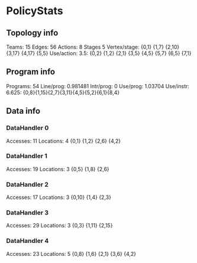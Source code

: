 # PolicyStats
## Topology info
Teams:		15
Edges:		56
Actions:	8
Stages		5
Vertex/stage:	{0,1} {1,7} {2,10} {3,17} {4,17} {5,5} 
Use/action:	3.5: {0,2} {1,2} {2,1} {3,5} {4,5} {5,7} {6,5} {7,1} 

## Program info
Programs:	54
Line/prog:	0.981481
Intr/prog:	0
Use/prog:	1.03704
Use/instr:	6.625: {0,8}{1,15}{2,7}{3,11}{4,5}{5,2}{6,1}{8,4}

## Data info

### DataHandler 0
Accesses:	11
Locations:	4
{0,1} {1,2} {2,6} {4,2} 

### DataHandler 1
Accesses:	19
Locations:	3
{0,5} {1,8} {2,6} 

### DataHandler 2
Accesses:	17
Locations:	3
{0,10} {1,4} {2,3} 

### DataHandler 3
Accesses:	29
Locations:	3
{0,3} {1,11} {2,15} 

### DataHandler 4
Accesses:	23
Locations:	5
{0,8} {1,6} {2,1} {3,6} {4,2} 